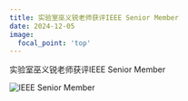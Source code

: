 ```yaml
---
title: 实验室巫义锐老师获评IEEE Senior Member
date: 2024-12-05
image:
  focal_point: 'top'
---
```

实验室巫义锐老师获评IEEE Senior Member
<!--more-->
![IEEE Senior Member](\news\24-12-5.jpg)